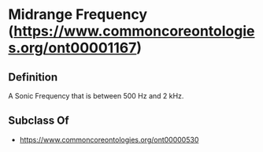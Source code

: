 # Midrange Frequency (https://www.commoncoreontologies.org/ont00001167)

## Definition
A Sonic Frequency that is between 500 Hz and 2 kHz.

## Subclass Of
- https://www.commoncoreontologies.org/ont00000530

